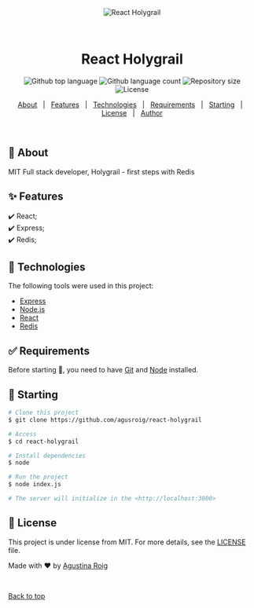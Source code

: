 <div align="center" id="top"> 
  <img src="./.github/app.gif" alt="React Holygrail" />

  &#xa0;

  <!-- <a href="https://reactholygrail.netlify.app">Demo</a> -->
</div>

<h1 align="center">React Holygrail</h1>

<p align="center">
  <img alt="Github top language" src="https://img.shields.io/github/languages/top/agusroig/react-holygrail?color=56BEB8">

  <img alt="Github language count" src="https://img.shields.io/github/languages/count/agusroig/react-holygrail?color=56BEB8">

  <img alt="Repository size" src="https://img.shields.io/github/repo-size/agusroig/react-holygrail?color=56BEB8">

  <img alt="License" src="https://img.shields.io/github/license/agusroig/react-holygrail?color=56BEB8">

  <!-- <img alt="Github issues" src="https://img.shields.io/github/issues/agusroig/react-holygrail?color=56BEB8" /> -->

  <!-- <img alt="Github forks" src="https://img.shields.io/github/forks/agusroig/react-holygrail?color=56BEB8" /> -->

  <!-- <img alt="Github stars" src="https://img.shields.io/github/stars/agusroig/react-holygrail?color=56BEB8" /> -->
</p>

<!-- Status -->

<!-- <h4 align="center"> 
	🚧  React Holygrail 🚀 Under construction...  🚧
</h4> 

<hr> -->

<p align="center">
  <a href="#dart-about">About</a> &#xa0; | &#xa0; 
  <a href="#sparkles-features">Features</a> &#xa0; | &#xa0;
  <a href="#rocket-technologies">Technologies</a> &#xa0; | &#xa0;
  <a href="#white_check_mark-requirements">Requirements</a> &#xa0; | &#xa0;
  <a href="#checkered_flag-starting">Starting</a> &#xa0; | &#xa0;
  <a href="#memo-license">License</a> &#xa0; | &#xa0;
  <a href="https://github.com/agusroig" target="_blank">Author</a>
</p>

<br>

## :dart: About ##

MIT Full stack developer, Holygrail -  first steps with Redis

## :sparkles: Features ##

:heavy_check_mark: React;\
:heavy_check_mark: Express;\
:heavy_check_mark: Redis;

## :rocket: Technologies ##

The following tools were used in this project:

- [Express](https://expressjs.com/)
- [Node.js](https://nodejs.org/en/)
- [React](https://pt-br.reactjs.org/)
- [Redis](https://redis.com/)

## :white_check_mark: Requirements ##

Before starting :checkered_flag:, you need to have [Git](https://git-scm.com) and [Node](https://nodejs.org/en/) installed.

## :checkered_flag: Starting ##

```bash
# Clone this project
$ git clone https://github.com/agusroig/react-holygrail

# Access
$ cd react-holygrail

# Install dependencies
$ node

# Run the project
$ node index.js

# The server will initialize in the <http://localhost:3000>
```

## :memo: License ##

This project is under license from MIT. For more details, see the [LICENSE](LICENSE.md) file.


Made with :heart: by <a href="https://github.com/agusroig" target="_blank">Agustina Roig</a>

&#xa0;

<a href="#top">Back to top</a>
